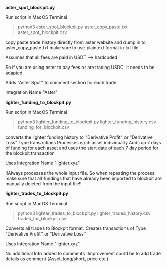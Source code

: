 **aster_spot_blockpit.py**

Run script in MacOS Terminal

> python3 aster_spot_blockpit.py aster_copy_paste.txt aster_spot_blockpit.csv

copy paste trade history directly from aster website and dump in to aster_copy_paste.txt
make sure to use plaintext format in txt file 

Assumes that all fees are paid in USDT --> hardcoded

So if you are using aster to pay fees or are trading USDC, it needs to be adapted

Adds "Aster Spot" to comment section for each trade

Integration Name "Aster"


**lighter_funding_to_blockpit.py**

Run script in MacOS Terminal
  
  > python3 lighter_funding_to_blockpit.py lighter_funding_history.csv funding_for_blockpit.csv

converts the lighter funding history to "Derivative Profit" or "Derivative Loss" Type transactions
Processes each asset individually
Adds up 7 days of funding for each asset and uses the start date of each 7 day period for the blockpit transaction

Uses Integration Name "lighter.xyz"

!!Always processes the whole input file. So when repeating the process make sure that all fundings that have already been imported to blockpit are manually deleted from the input file!!


**lighter_trades_to_blockpit.py**

Run script in MacOS Terminal
  
  > python3 lighter_trades_to_blockpit.py lighter_trades_history.csv trades_for_blockpit.csv
 
Converts all trades to Blockpit format. Creates transactions of Type "Derivative Profit" or "Derivative Loss"

Uses Integration Name "lighter.xyz"

No additional Info added to comments. Improvement could be to add trade details as comment (Asset, long/short, price etc.)
